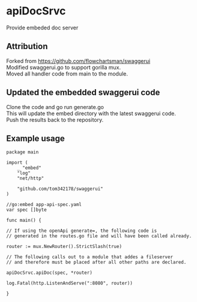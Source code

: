 # apiDocSrvc
Provide embeded doc server

## Attribution

Forked from https://github.com/flowchartsman/swaggerui  
Modified swaggerui.go to support gorilla mux.  
Moved all handler code from main to the module.  

## Updated the embedded swaggerui code

Clone the code and go run generate.go  
This will update the embed directory with the latest swaggerui code.  
Push the results back to the repository.  

## Example usage

```
package main

import (
	_ "embed"
	"log"
	"net/http"

	"github.com/tom342178/swaggerui"
)

//go:embed app-api-spec.yaml
var spec []byte

func main() {

// If using the openApi generate=, the following code is 
// generated in the routes.go file and will have been called already.

router := mux.NewRouter().StrictSlash(true)

// The following calls out to a module that addes a fileserver
// and therefore must be placed after all other paths are declared. 

apiDocSrvc.apiDoc(spec, *router)

log.Fatal(http.ListenAndServe(":8080", router))  
  
}  
```






